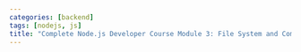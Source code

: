 ```yaml
---
categories: [backend]
tags: [nodejs, js]
title: "Complete Node.js Developer Course Module 3: File System and Command Line Args"
---
```


##